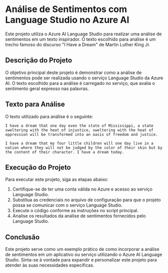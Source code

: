 # Análise de Sentimentos com Language Studio no Azure AI

Este projeto utiliza o Azure AI Language Studio para realizar uma análise de sentimentos em um texto inspirador. O texto escolhido para análise é um trecho famoso do discurso "I Have a Dream" de Martin Luther King Jr.

## Descrição do Projeto

O objetivo principal deste projeto é demonstrar como a análise de sentimentos pode ser realizada usando o serviço Language Studio da Azure AI. O texto escolhido para a análise é carregado no serviço, que avalia o sentimento geral expresso nas palavras.

## Texto para Análise

O texto utilizado para análise é o seguinte:

```
I have a dream that one day even the state of Mississippi, a state sweltering with the heat of injustice, sweltering with the heat of oppression will be transformed into an oasis of freedom and justice.

I have a dream that my four little children will one day live in a nation where they will not be judged by the color of their skin but by the content of their character. I have a dream today.
```

## Execução do Projeto

Para executar este projeto, siga as etapas abaixo:

1. Certifique-se de ter uma conta válida no Azure e acesso ao serviço Language Studio.
2. Substitua as credenciais no arquivo de configuração para que o projeto possa se comunicar com o serviço Language Studio.
3. Execute o código conforme as instruções no script principal.
4. Analise os resultados da análise de sentimentos fornecidos pelo Language Studio.

## Conclusão

Este projeto serve como um exemplo prático de como incorporar a análise de sentimentos em um aplicativo ou serviço utilizando o Azure AI Language Studio. Sinta-se à vontade para expandir e personalizar este projeto para atender às suas necessidades específicas.
